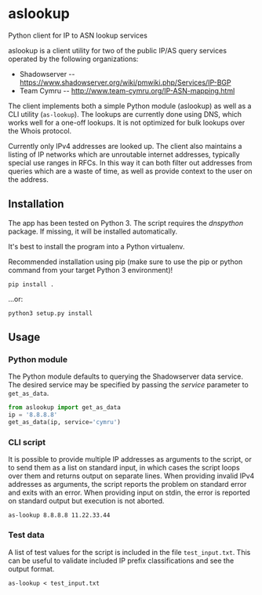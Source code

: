 # aslookup
Python client for IP to ASN lookup services

aslookup is a client utility for two of the public IP/AS query services
operated by the following organizations:

* Shadowserver -- https://www.shadowserver.org/wiki/pmwiki.php/Services/IP-BGP
* Team Cymru -- http://www.team-cymru.org/IP-ASN-mapping.html

The client implements both a simple Python module (aslookup) as well as a CLI
utility (`as-lookup`). The lookups are currently done using DNS, which works
well for a one-off lookups. It is not optimized for bulk lookups over the
Whois protocol.

Currently only IPv4 addresses are looked up. The client also maintains a
listing of IP networks which are unroutable internet addresses, typically
special use ranges in RFCs. In this way it can both filter out addresses from
queries which are a waste of time, as well as provide context to the user on
the address.

## Installation

The app has been tested on Python 3. The script requires the *dnspython*
package. If missing, it will be installed automatically.

It's best to install the program into a Python virtualenv.

Recommended installation using pip (make sure to use the pip or python command
from your target Python 3 environment)!

    pip install .

...or:

    python3 setup.py install

## Usage

### Python module

The Python module defaults to querying the Shadowserver data service. The
desired service may be specified by passing the *service* parameter to
`get_as_data`.

```python
from aslookup import get_as_data
ip = '8.8.8.8'
get_as_data(ip, service='cymru')
```

### CLI script

It is possible to provide multiple IP addresses as arguments to the script, or 
to send them as a list on standard input, in which cases the script loops over 
them and returns output on separate lines. When providing invalid IPv4 
addresses as arguments, the script reports the problem on standard error and 
exits with an error. When providing input on stdin, the error is reported on 
standard output but execution is not aborted.

    as-lookup 8.8.8.8 11.22.33.44

### Test data

A list of test values for the script is included in the file `test_input.txt`.
This can be useful to validate included IP prefix classifications and see the
output format.

    as-lookup < test_input.txt


